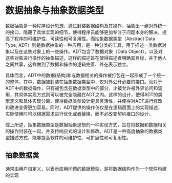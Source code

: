 # 数据抽象与抽象数据类型
数据抽象是一种程序设计思想，通过封装数据结构及其操作，抽象出一组对外统一的接口，隐藏了具体实现的细节，使得程序员能够更加专注于问题本身的解决，提高了程序的可维护性、可读性和可复用性。而抽象数据类型（Abstract Data Type, ADT）则是数据抽象的一种应用，是一种分类的工具，用于描述一类数据对象以及在这些对象上的一些操作。ADT包含了数据对象（Data Object），以及对这些对象进行操作的抽象描述，这样的描述旨在使得描述者明确其目标，并于他人之间共享，这样做到了数据和操作的逻辑完善、外在表示独立。

具体而言，ADT中的数据(结构)和与数据相关的操作被打包在一起形成了一个统一的整体，其中，数据被封装在抽象数据类型中，仅对外公开必要的接口。而对于ADT中的数据操作，只有被包含在数据类型中的部分，才被允许被外界访问和调用，其具体实现方式则可以被完全隐藏在ADT之内。这样的设计，使得ADT的类型定义和具体实现分离，使得数据类型设计更具灵活性，并使得对ADT进行修改和改进变得更加容易。同时，ADT提供的操作仅仅是在逻辑层面上的实现描述，实际使用时可以根据需求进行优化或者替换，而不必改变契约接口的设计。

综上所述，抽象数据类型是数据抽象思想的一种实现方式，旨在将数据和数据相关的操作封装在一起，并支持响应式的设计和修改。ADT是一种高度抽象的数据类型描述方式，能够提高软件的可维护性、可扩展性和可复用性。

## 抽象数据类
通常由用户自定义，以表示应用问题的数据模型，是将数据结构作为一个软件构建的实现
